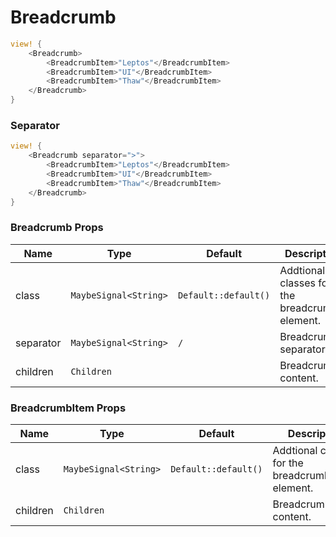 # Breadcrumb

```rust demo
view! {
    <Breadcrumb>
        <BreadcrumbItem>"Leptos"</BreadcrumbItem>
        <BreadcrumbItem>"UI"</BreadcrumbItem>
        <BreadcrumbItem>"Thaw"</BreadcrumbItem>
    </Breadcrumb>
}
```

### Separator

```rust demo
view! {
    <Breadcrumb separator=">">
        <BreadcrumbItem>"Leptos"</BreadcrumbItem>
        <BreadcrumbItem>"UI"</BreadcrumbItem>
        <BreadcrumbItem>"Thaw"</BreadcrumbItem>
    </Breadcrumb>
}
```

### Breadcrumb Props

| Name      | Type                  | Default              | Description                                   |
| --------- | --------------------- | -------------------- | --------------------------------------------- |
| class     | `MaybeSignal<String>` | `Default::default()` | Addtional classes for the breadcrumb element. |
| separator | `MaybeSignal<String>` | `/`                  | Breadcrumb separator.                         |
| children  | `Children`            |                      | Breadcrumb's content.                         |

### BreadcrumbItem Props

| Name     | Type                  | Default              | Description                                        |
| -------- | --------------------- | -------------------- | -------------------------------------------------- |
| class    | `MaybeSignal<String>` | `Default::default()` | Addtional classes for the breadcrumb link element. |
| children | `Children`            |                      | BreadcrumbItem's content.                          |

